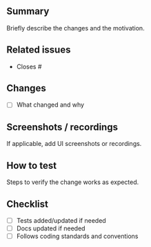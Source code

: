 ## Summary
Briefly describe the changes and the motivation.

## Related issues
- Closes #

## Changes
- [ ] What changed and why

## Screenshots / recordings
If applicable, add UI screenshots or recordings.

## How to test
Steps to verify the change works as expected.

## Checklist
- [ ] Tests added/updated if needed
- [ ] Docs updated if needed
- [ ] Follows coding standards and conventions
